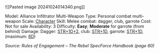 ![[Pasted image 20241024014340.png]]

Model: Alliance Infiltrator Multi-Weapon
Type: Personal combat multi-weapon
Scale: <u>Character</u>
Skill: Melee combat: dagger, club, garrote
Cost: Not for sale
Availability: 3
Difficulty: **Easy**; **Moderate** for garrote (from behind)
Damage: Dagger: <u>STR+1D+2</u>, club: <u>STR+1D</u>, garrote: <u>STR+1D</u>, (maximum: <u>6D</u>)

*Source: Rules of Engagement – The Rebel SpecForce Handbook (page 60)*